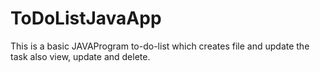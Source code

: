 # ToDoListJavaApp
This is a basic JAVAProgram to-do-list which creates file and update the task also view, update and delete.
